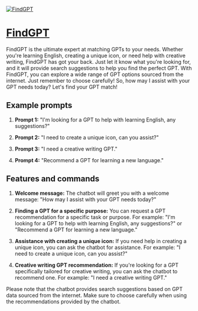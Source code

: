 [![FindGPT](https://files.oaiusercontent.com/file-HZsCMKj5WkyfAWsO67X0vVIU?se=2123-10-19T12%3A43%3A32Z&sp=r&sv=2021-08-06&sr=b&rscc=max-age%3D31536000%2C%20immutable&rscd=attachment%3B%20filename%3De72a8e44-9416-4e4b-b42a-a0bc58825399.png&sig=I0zwzG36kjXpYtZ7IZ2eM/H3Htdc/A2nssLqSDRkpbw%3D)](https://chat.openai.com/g/g-e2bIguMqf-findgpt)

# [FindGPT](https://chat.openai.com/g/g-e2bIguMqf-findgpt)

FindGPT is the ultimate expert at matching GPTs to your needs. Whether you're learning English, creating a unique icon, or need help with creative writing, FindGPT has got your back. Just let it know what you're looking for, and it will provide search suggestions to help you find the perfect GPT. With FindGPT, you can explore a wide range of GPT options sourced from the internet. Just remember to choose carefully! So, how may I assist with your GPT needs today? Let's find your GPT match!

## Example prompts

1. **Prompt 1:** "I'm looking for a GPT to help with learning English, any suggestions?"

2. **Prompt 2:** "I need to create a unique icon, can you assist?"

3. **Prompt 3:** "I need a creative writing GPT."

4. **Prompt 4:** "Recommend a GPT for learning a new language."


## Features and commands

1. **Welcome message:** The chatbot will greet you with a welcome message: "How may I assist with your GPT needs today?"

2. **Finding a GPT for a specific purpose:** You can request a GPT recommendation for a specific task or purpose. For example: "I'm looking for a GPT to help with learning English, any suggestions?" or "Recommend a GPT for learning a new language."

3. **Assistance with creating a unique icon:** If you need help in creating a unique icon, you can ask the chatbot for assistance. For example: "I need to create a unique icon, can you assist?"

4. **Creative writing GPT recommendation:** If you're looking for a GPT specifically tailored for creative writing, you can ask the chatbot to recommend one. For example: "I need a creative writing GPT."

Please note that the chatbot provides search suggestions based on GPT data sourced from the internet. Make sure to choose carefully when using the recommendations provided by the chatbot.